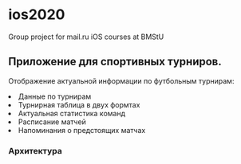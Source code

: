 # ios2020
Group project for mail.ru iOS courses at BMStU

## Приложение для спортивных турниров.
Отображение актуальной информации по футбольным турнирам:
<li>
Данные по турнирам
<li>
Турнирная таблица в двух формтах
<li>
Актуальная статистика команд
<li>
Расписание матчей
<li>
Напоминания о предстоящих матчах 

 ### Архитектура
 
